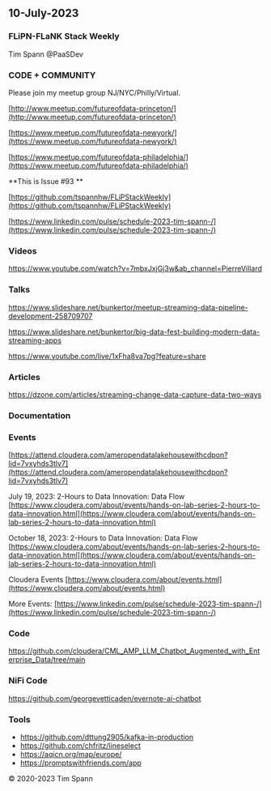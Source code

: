 ## 10-July-2023



### FLiPN-FLaNK Stack Weekly

Tim Spann @PaaSDev



### CODE + COMMUNITY

Please join my meetup group NJ/NYC/Philly/Virtual. 

[http://www.meetup.com/futureofdata-princeton/](http://www.meetup.com/futureofdata-princeton/)

[https://www.meetup.com/futureofdata-newyork/](https://www.meetup.com/futureofdata-newyork/)

[https://www.meetup.com/futureofdata-philadelphia/](https://www.meetup.com/futureofdata-philadelphia/)


**This is Issue #93 **

[https://github.com/tspannhw/FLiPStackWeekly](https://github.com/tspannhw/FLiPStackWeekly)

[https://www.linkedin.com/pulse/schedule-2023-tim-spann-/](https://www.linkedin.com/pulse/schedule-2023-tim-spann-/)



### Videos

https://www.youtube.com/watch?v=7mbxJxjGj3w&ab_channel=PierreVillard


### Talks

https://www.slideshare.net/bunkertor/meetup-streaming-data-pipeline-development-258709707

https://www.slideshare.net/bunkertor/big-data-fest-building-modern-data-streaming-apps

https://www.youtube.com/live/1xFha8va7pg?feature=share


### Articles



https://dzone.com/articles/streaming-change-data-capture-data-two-ways


### Documentation




### Events

[https://attend.cloudera.com/ameropendatalakehousewithcdpon?lid=7vxyhds3tlv7](https://attend.cloudera.com/ameropendatalakehousewithcdpon?lid=7vxyhds3tlv7)

July 19, 2023:   2-Hours to Data Innovation:   Data Flow
[https://www.cloudera.com/about/events/hands-on-lab-series-2-hours-to-data-innovation.html](https://www.cloudera.com/about/events/hands-on-lab-series-2-hours-to-data-innovation.html)

October 18, 2023:  2-Hours to Data Innovation:   Data Flow
[https://www.cloudera.com/about/events/hands-on-lab-series-2-hours-to-data-innovation.html](https://www.cloudera.com/about/events/hands-on-lab-series-2-hours-to-data-innovation.html)

Cloudera Events
[https://www.cloudera.com/about/events.html](https://www.cloudera.com/about/events.html)

More Events:
[https://www.linkedin.com/pulse/schedule-2023-tim-spann-/](https://www.linkedin.com/pulse/schedule-2023-tim-spann-/)



### Code

https://github.com/cloudera/CML_AMP_LLM_Chatbot_Augmented_with_Enterprise_Data/tree/main

### NiFi Code

https://github.com/georgevetticaden/evernote-ai-chatbot

### Tools

* https://github.com/dttung2905/kafka-in-production
* https://github.com/chfritz/lineselect
* https://aqicn.org/map/europe/
* https://promptswithfriends.com/app


&copy; 2020-2023 Tim Spann

